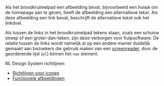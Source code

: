 <!-- @license CC0-1.0 -->

Als het broodkruimelpad een afbeelding bevat, bijvoorbeeld een huisje om de homepage aan te geven, heeft de afbeelding een alternatieve tekst. Als deze afbeelding een link bevat, beschrijft de alternatieve tekst ook het linkdoel.

Als tussen de links in het broodkruimelpad tekens staan, zoals een schuine streep of een groter-dan-teken, zijn deze verborgen voor hulpsoftware. De relatie tussen de links wordt namelijk al op een andere manier duidelijk gemaakt aan bezoekers die gebruik maken van een [screenreader](/woordenlijst/#screenreader), door de georderende lijst (`ol`) binnen het `nav` element.

NL Design System richtlijnen:

- [Richtlijnen voor iconen](https://nldesignsystem.nl/richtlijnen/stijl/iconen/)
- [Functionele afbeeldingen](/richtlijnen/content/afbeeldingen/functionele-afbeeldingen/)
